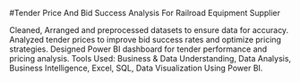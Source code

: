 #Tender Price And Bid Success Analysis For Railroad Equipment Supplier

Cleaned, Arranged and preprocessed datasets to ensure data for accuracy.
Analyzed tender prices to improve bid success rates and optimize pricing strategies.
Designed Power BI dashboard for tender performance and pricing analysis.
Tools Used: Business & Data Understanding, Data Analysis, Business Intelligence, Excel, SQL, Data 
Visualization Using Power BI.
